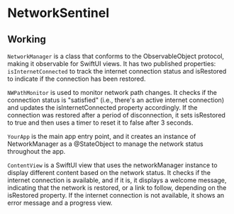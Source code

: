 # NetworkSentinel

## Working

`NetworkManager` is a class that conforms to the ObservableObject protocol, making it observable for SwiftUI views. It has two published properties: `isInternetConnected` to track the internet connection status and isRestored to indicate if the connection has been restored.

`NWPathMonitor` is used to monitor network path changes. It checks if the connection status is "satisfied" (i.e., there's an active internet connection) and updates the isInternetConnected property accordingly. If the connection was restored after a period of disconnection, it sets isRestored to true and then uses a timer to reset it to false after 3 seconds.


`YourApp` is the main app entry point, and it creates an instance of NetworkManager as a @StateObject to manage the network status throughout the app.

`ContentView` is a SwiftUI view that uses the networkManager instance to display different content based on the network status. It checks if the internet connection is available, and if it is, it displays a welcome message, indicating that the network is restored, or a link to follow, depending on the isRestored property. If the internet connection is not available, it shows an error message and a progress view.
